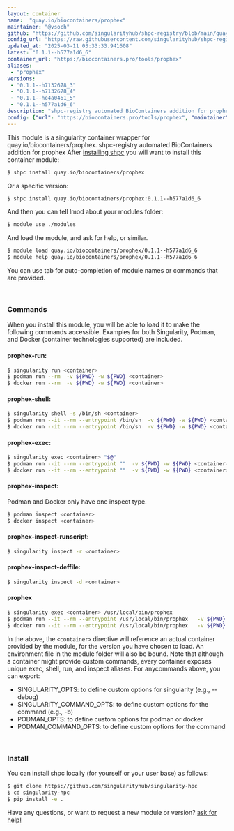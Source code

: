 ```yaml
---
layout: container
name:  "quay.io/biocontainers/prophex"
maintainer: "@vsoch"
github: "https://github.com/singularityhub/shpc-registry/blob/main/quay.io/biocontainers/prophex/container.yaml"
config_url: "https://raw.githubusercontent.com/singularityhub/shpc-registry/main/quay.io/biocontainers/prophex/container.yaml"
updated_at: "2025-03-11 03:33:33.941608"
latest: "0.1.1--h577a1d6_6"
container_url: "https://biocontainers.pro/tools/prophex"
aliases:
 - "prophex"
versions:
 - "0.1.1--h7132678_3"
 - "0.1.1--h7132678_4"
 - "0.1.1--he4a0461_5"
 - "0.1.1--h577a1d6_6"
description: "shpc-registry automated BioContainers addition for prophex"
config: {"url": "https://biocontainers.pro/tools/prophex", "maintainer": "@vsoch", "description": "shpc-registry automated BioContainers addition for prophex", "latest": {"0.1.1--h577a1d6_6": "sha256:6ff01e3db8ce6d3ab4630d5342dc5a21ca788e9e49267dc83880aba0a5a073eb"}, "tags": {"0.1.1--h7132678_3": "sha256:d1e9926dbe7546f027d828acf08759bdbf80fce3cbbdaba00752e15e48cc619b", "0.1.1--h7132678_4": "sha256:198c57c974a4ec2dced0557018d7b29f40e3f67ced0cd5dc65554e506fa9a824", "0.1.1--he4a0461_5": "sha256:2ceb8948b221d46cf25f4af238c412d65b646ffbbd4b64da0b8cb48ab4daa976", "0.1.1--h577a1d6_6": "sha256:6ff01e3db8ce6d3ab4630d5342dc5a21ca788e9e49267dc83880aba0a5a073eb"}, "docker": "quay.io/biocontainers/prophex", "aliases": {"prophex": "/usr/local/bin/prophex"}}
---
```


This module is a singularity container wrapper for quay.io/biocontainers/prophex.
shpc-registry automated BioContainers addition for prophex
After [installing shpc](#install) you will want to install this container module:


```bash
$ shpc install quay.io/biocontainers/prophex
```

Or a specific version:

```bash
$ shpc install quay.io/biocontainers/prophex:0.1.1--h577a1d6_6
```

And then you can tell lmod about your modules folder:

```bash
$ module use ./modules
```

And load the module, and ask for help, or similar.

```bash
$ module load quay.io/biocontainers/prophex/0.1.1--h577a1d6_6
$ module help quay.io/biocontainers/prophex/0.1.1--h577a1d6_6
```

You can use tab for auto-completion of module names or commands that are provided.

<br>

### Commands

When you install this module, you will be able to load it to make the following commands accessible.
Examples for both Singularity, Podman, and Docker (container technologies supported) are included.

#### prophex-run:

```bash
$ singularity run <container>
$ podman run --rm  -v ${PWD} -w ${PWD} <container>
$ docker run --rm  -v ${PWD} -w ${PWD} <container>
```

#### prophex-shell:

```bash
$ singularity shell -s /bin/sh <container>
$ podman run --it --rm --entrypoint /bin/sh  -v ${PWD} -w ${PWD} <container>
$ docker run --it --rm --entrypoint /bin/sh  -v ${PWD} -w ${PWD} <container>
```

#### prophex-exec:

```bash
$ singularity exec <container> "$@"
$ podman run --it --rm --entrypoint ""  -v ${PWD} -w ${PWD} <container> "$@"
$ docker run --it --rm --entrypoint ""  -v ${PWD} -w ${PWD} <container> "$@"
```

#### prophex-inspect:

Podman and Docker only have one inspect type.

```bash
$ podman inspect <container>
$ docker inspect <container>
```

#### prophex-inspect-runscript:

```bash
$ singularity inspect -r <container>
```

#### prophex-inspect-deffile:

```bash
$ singularity inspect -d <container>
```


#### prophex

```bash
$ singularity exec <container> /usr/local/bin/prophex
$ podman run --it --rm --entrypoint /usr/local/bin/prophex   -v ${PWD} -w ${PWD} <container> -c " $@"
$ docker run --it --rm --entrypoint /usr/local/bin/prophex   -v ${PWD} -w ${PWD} <container> -c " $@"
```



In the above, the `<container>` directive will reference an actual container provided
by the module, for the version you have chosen to load. An environment file in the
module folder will also be bound. Note that although a container
might provide custom commands, every container exposes unique exec, shell, run, and
inspect aliases. For anycommands above, you can export:

 - SINGULARITY_OPTS: to define custom options for singularity (e.g., --debug)
 - SINGULARITY_COMMAND_OPTS: to define custom options for the command (e.g., -b)
 - PODMAN_OPTS: to define custom options for podman or docker
 - PODMAN_COMMAND_OPTS: to define custom options for the command

<br>

### Install

You can install shpc locally (for yourself or your user base) as follows:

```bash
$ git clone https://github.com/singularityhub/singularity-hpc
$ cd singularity-hpc
$ pip install -e .
```

Have any questions, or want to request a new module or version? [ask for help!](https://github.com/singularityhub/singularity-hpc/issues)